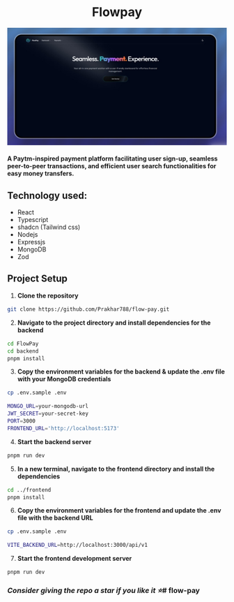 <h1 align="center"> Flowpay</h1>
<p align="center">
  <img src="./frontend/public//assets/project-flowpay.jpg" alt="Flowpay">
</p>

####  A Paytm-inspired payment platform facilitating user sign-up, seamless peer-to-peer transactions, and efficient user search functionalities for easy money transfers.

## Technology used: 
- React
- Typescript
- shadcn (Tailwind css)
- Nodejs
- Expressjs
- MongoDB 
- Zod


## Project Setup

1. **Clone the repository**
``` bash
git clone https://github.com/Prakhar788/flow-pay.git
```

2. **Navigate to the project directory and install dependencies for the backend**
``` bash
cd FlowPay
cd backend
pnpm install
```

3. **Copy the environment variables for the backend & update the .env file with your MongoDB credentials**
```bash
cp .env.sample .env
```
```bash
MONGO_URL=your-mongodb-url
JWT_SECRET=your-secret-key
PORT=3000
FRONTEND_URL='http://localhost:5173'
```

4. **Start the backend server**
```bash
pnpm run dev
```

5. **In a new terminal, navigate to the frontend directory and install the dependencies**
```bash
cd ../frontend
pnpm install
```

6. **Copy the environment variables for the frontend and update the .env file with the backend URL**
```bash
cp .env.sample .env
```
```bash
VITE_BACKEND_URL=http://localhost:3000/api/v1
```

7. **Start the frontend development server**
```bash
pnpm run dev
```

### *Consider giving the repo a star if you like it ⭐*#   f l o w - p a y 
 
 